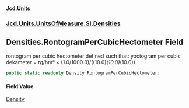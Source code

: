 #### [Jcd.Units](index 'index')
### [Jcd.Units.UnitsOfMeasure.SI](Jcd.Units.UnitsOfMeasure.SI 'Jcd.Units.UnitsOfMeasure.SI').[Densities](Densities 'Jcd.Units.UnitsOfMeasure.SI.Densities')

## Densities.RontogramPerCubicHectometer Field

rontogram per cubic hectometer defined such that: yoctogram per cubic dekameter = rg/hm³ ×
(1.0/1000.0)/((10.0)*(10.0)*(10.0)).

```csharp
public static readonly Density RontogramPerCubicHectometer;
```

#### Field Value
[Density](Density 'Jcd.Units.UnitTypes.Density')